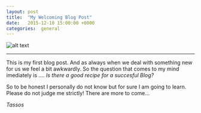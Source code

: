 ```yaml
---
layout: post
title:  "My Welcoming Blog Post"
date:   2015-12-10 15:00:00 +0000
categories:  general 
---
```

    
![alt text](http://relationshipchef.net/wp/wp-content/uploads/2014/05/recipe-clipart.gif "Recipe Image")

---

This is my first blog post. And as always when we deal with something new for us we feel a bit awkwardly.
So the question that comes to my mind imediately is .... _Is there a good recipe for a succesful Blog?_

So to be honest I personally do not know but for sure I am going to learn. Please do not judge me strictly! 
There are more to come...

_Tassos_
    
    
